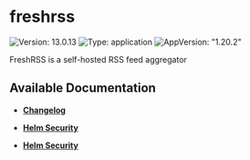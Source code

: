 # freshrss

![Version: 13.0.13](https://img.shields.io/badge/Version-13.0.13-informational?style=flat-square) ![Type: application](https://img.shields.io/badge/Type-application-informational?style=flat-square) ![AppVersion: "1.20.2"](https://img.shields.io/badge/AppVersion-"1.20.2"-informational?style=flat-square)

FreshRSS is a self-hosted RSS feed aggregator

## Available Documentation

- [**Changelog**](CHANGELOG)

- [**Helm Security**](container-security)

- [**Helm Security**](helm-security)


